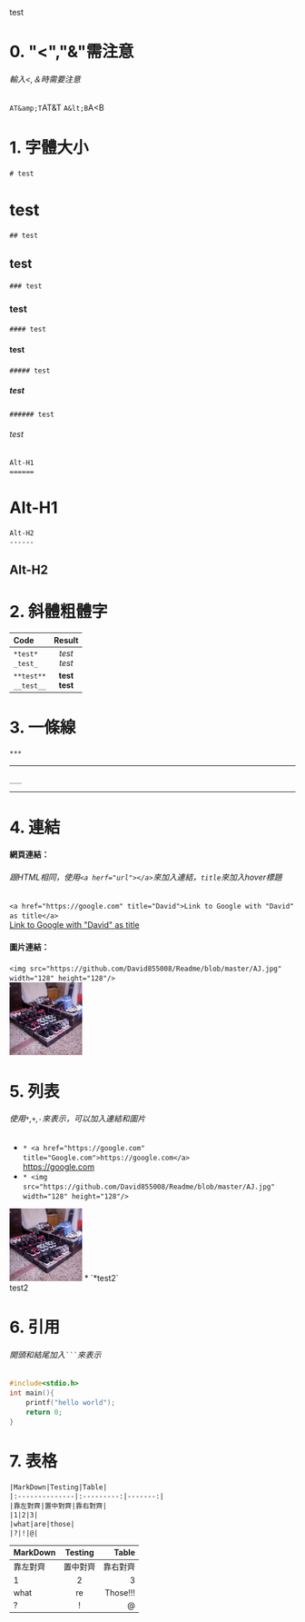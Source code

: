 test
# 0. "&lt;","&amp;"需注意
###### 輸入<,＆時需要注意
`AT&amp;T`AT&amp;T
`A&lt;B`A&lt;B
# 1. 字體大小
<code># test</code>
# test
<code>## test</code>
## test
<code>### test</code>
### test
<code>#### test</code>
#### test
<code>##### test</code>
##### test
<code>###### test</code>
###### test
```
Alt-H1
======
```
Alt-H1
======
```
Alt-H2
------
```
Alt-H2
------
# 2. 斜體粗體字
|Code|Result|
|:---|:---:|
|```*test*```<br>```_test_```|*test*<br>_test_|
|```**test**```<br>```__test__```|**test**<br>__test__|
# 3. 一條線
`***`
***
`___`
___
# 4. 連結
#### 網頁連結：
###### 跟HTML相同，使用`<a herf="url"></a>`來加入連結，`title`來加入hover標題
`<a href="https://google.com" title="David">Link to Google with "David" as title</a>`<br>
<a href="https://google.com" title="David">Link to Google with "David" as title</a>
#### 圖片連結：
`<img src="https://github.com/David855008/Readme/blob/master/AJ.jpg" width="128" height="128"/>`<br>
<img src="https://github.com/David855008/Readme/blob/master/AJ.jpg" width="128" height="128" />
# 5. 列表
###### 使用`*`,`+`,`-`來表示，可以加入連結和圖片
*  `* <a href="https://google.com" title="Google.com">https://google.com</a>`<br>
<a href="https://google.com" title="Google.com">https://google.com</a>
* `* <img src="https://github.com/David855008/Readme/blob/master/AJ.jpg" width="128" height="128"/>`<br>
<img src="https://github.com/David855008/Readme/blob/master/AJ.jpg" width="128" height="128" />
* `*test2`<br>test2<br>

# 6. 引用
###### 開頭和結尾加入`` ``` ``來表示
```c++
#include<stdio.h>
int main(){
    printf("hello world");
    return 0;
}
```
# 7. 表格
```
|MarkDown|Testing|Table|
|:--------------|:---------:|-------:|
|靠左對齊|置中對齊|靠右對齊|
|1|2|3|
|what|are|those|
|?|!|@|
```
|MarkDown|Testing|Table|
|:-------------|:-------:|-----:|
|靠左對齊|置中對齊|靠右對齊|
|1|2|3|
|what|re|Those!!!|
|?|!|@|
